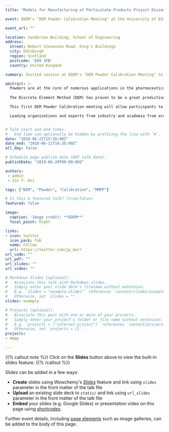 ```yaml
---
title: "Models for Manufacturing of Particulate Products Project Dissemination"

event: EDEM's "DEM Powder Calibration Meeting" at the University of Edinburgh.

event_url: ""

location: Sanderson Building, School of Engineering
address:
  street: Robert Stevenson Road, King's Buildings
  city: Edinburgh
  region: Scotland
  postcode: 'EH9 3FB'
  country: United Kingdom

summary: Invited session at EDEM's "DEM Powder Calibration Meeting" to present the outcomes of the Models for Manufacturing of Particulate Products Project.

abstract: |-
  Powders are at the core of numerous applications in the pharmaceutical, additive manufacturing, chemicals and other process manufacturing industries. 
  
  The Discrete Element Method (DEM) has proven to be a great predictive tool for simulating processes in the powder handling industries and powder calibration is an important step towards realistic DEM simulations. However, it is also a genuine barrier for DEM applications. At EDEM we are keen to support our customers and bring together the experience and know-how on powder calibration techniques for various powder applications. 

  This first DEM Powder Calibration meeting will allow participants to discuss their key challenges and identify methods to address them. The focus of this meeting is on how to calibrate and develop appropriate DEM models for modelling powders. 

  Leading organizations and experts from industry and academia from around the world will be attending as well as special guests from leading powder testing equipment providers. 


# Talk start and end times.
#   End time can optionally be hidden by prefixing the line with `#`.
date: "2018-06-21T15:30:00Z"
date_end: "2018-06-11T16:30:00Z"
all_day: false

# Schedule page publish date (NOT talk date).
publishDate: "2019-06-20T00:00:00Z"

authors: 
 - admin
 - Jin Y. Ooi

tags: ["DEM", "Powder", "Calibration", "MMPP"]

# Is this a featured talk? (true/false)
featured: false

image:
  caption: 'Image credit: **EDEM**'
  focal_point: Right

links:
- icon: twitter
  icon_pack: fab
  name: Follow
  url: https://twitter.com/jp_morr
url_code: ""
url_pdf: ""
url_slides: ""
url_video: ""

# Markdown Slides (optional).
#   Associate this talk with Markdown slides.
#   Simply enter your slide deck's filename without extension.
#   E.g. `slides = "example-slides"` references `content/slides/example-slides.md`.
#   Otherwise, set `slides = ""`.
slides: example

# Projects (optional).
#   Associate this post with one or more of your projects.
#   Simply enter your project's folder or file name without extension.
#   E.g. `projects = ["internal-project"]` references `content/project/deep-learning/index.md`.
#   Otherwise, set `projects = []`.
projects:
- mmpp

---
```


{{% callout note %}}
Click on the **Slides** button above to view the built-in slides feature.
{{% /callout %}}

Slides can be added in a few ways:

- **Create** slides using Wowchemy's [*Slides*](https://wowchemy.com/docs/managing-content/#create-slides) feature and link using `slides` parameter in the front matter of the talk file
- **Upload** an existing slide deck to `static/` and link using `url_slides` parameter in the front matter of the talk file
- **Embed** your slides (e.g. Google Slides) or presentation video on this page using [shortcodes](https://wowchemy.com/docs/writing-markdown-latex/).

Further event details, including [page elements](https://wowchemy.com/docs/writing-markdown-latex/) such as image galleries, can be added to the body of this page.

